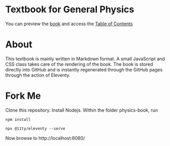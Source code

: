 # Textbook for General Physics

You can preview the [book](https://veillette.github.io/physics-book/) and access
the [Table of Contents](./SUMMARY.md)

# About

This textbook is mainly written in Markdown format. A small JavaScript and CSS 
class takes care of the rendering of the book. The book
is stored directly into GitHub and is instantly regenerated through the GitHub
pages through the action of Eleventy.

# Fork Me

Clone this repository. Install Nodejs. Within the folder physics-book, run

`npm install`

`npx @11ty/eleventy --serve`

Now browse to http://localhost:8080/
